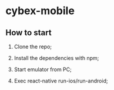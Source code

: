# cybex-mobile

## How to start

1. Clone the repo;

2. Install the dependencies with npm;

3. Start emulator from PC;

4. Exec react-native run-ios/run-android;

